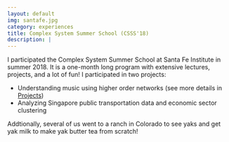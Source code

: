 ```yaml
---
layout: default
img: santafe.jpg
category: experiences
title: Complex System Summer School (CSSS'18)
description: |
---
```

I participated the Complex System Summer School at Santa Fe Institute in summer 2018. It is a one-month long program with extensive lectures, projects, and a lot of fun! I participated in two projects:

- Understanding music using higher order networks (see more details in [Projects](https://xindi-dumbledore.github.io/projects/index.html))
- Analyzing Singapore public transportation data and economic sector clustering

Addtionally, several of us went to a ranch in Colorado to see yaks and get yak milk to make yak butter tea from scratch!